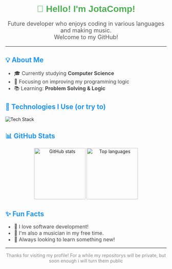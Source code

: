 <!-- README.md para o perfil do GitHub -->

<h1 align="center" style="font-family:Arial, sans-serif; color:#4CAF50;">
  👋 Hello! I'm <strong>JotaComp</strong>!
</h1>

<p align="center" style="font-size: 18px; color: #555;">
  Future developer who enjoys coding in various languages and making music.<br>
  Welcome to my GitHub!
</p>

<hr>

<h2 style="color:#2196F3;">💡 About Me</h2>

<ul style="color:#444; font-size:16px;">
  <li>🎓 Currently studying <strong>Computer Science</strong></li>
  <li>💼 Focusing on improving my programming logic</li>
  <li>📚 Learning: <strong>Problem Solving & Logic</strong></li>
</ul>

<h2 style="color:#2196F3;">🧰 Technologies I Use (or try to)</h2>

<p>
  <img src="https://skillicons.dev/icons?i=c,cpp,python,git,github" alt="Tech Stack"/>
</p>

<h2 style="color:#2196F3;">📊 GitHub Stats</h2>

<p align="center">
  <img src="https://github-readme-stats.vercel.app/api?username=JotaComp1&show_icons=true&theme=radical" alt="GitHub stats" height="160">
  <img src="https://github-readme-stats.vercel.app/api/top-langs/?username=JotaComp1&layout=compact&theme=radical" alt="Top languages" height="160">
</p>

<h2 style="color:#2196F3;">✨ Fun Facts</h2>

<ul style="color:#444; font-size:16px;">
  <li>🧠 I love software development!</li>
  <li>🎵 I'm also a musician in my free time.</li>
  <li>🚀 Always looking to learn something new!</li>
</ul>

---

<p align="center" style="color:#888;">
  Thanks for visiting my profile!
  For a while my repositorys will be private, but soon enough i will turn them public
</p>
